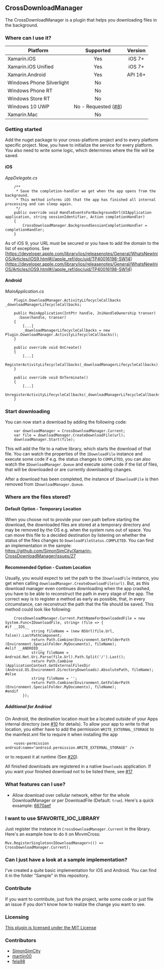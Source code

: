 ## CrossDownloadManager

The CrossDownloadManager is a plugin that helps you downloading files in the background.

### Where can I use it?

|Platform|Supported|Version|
| ------------------- | :-----------: | :------------------: |
|Xamarin.iOS|Yes|iOS 7+|
|Xamarin.iOS Unified|Yes|iOS 7+|
|Xamarin.Android|Yes|API 16+|
|Windows Phone Silverlight|No||
|Windows Phone RT|No||
|Windows Store RT|No||
|Windows 10 UWP|No - Requested ([#8](https://github.com/SimonSimCity/Xamarin-CrossDownloadManager/issues/8))||
|Xamarin.Mac|No||

### Getting started

Add the nuget package to your cross-platform project and to every platform specific project. Now, you have to initialize the service for every platform. You also need to write some logic, which determines where the file will be saved.

#### iOS

_AppDelegate.cs_
```
    /**
     * Save the completion-handler we get when the app opens from the background.
     * This method informs iOS that the app has finished all internal processing and can sleep again.
     */
    public override void HandleEventsForBackgroundUrl(UIApplication application, string sessionIdentifier, Action completionHandler)
    {
        CrossDownloadManager.BackgroundSessionCompletionHandler = completionHandler;
    }
```

As of iOS 9, your URL must be secured or you have to add the domain to the list of exceptions. See [https://developer.apple.com/library/ios/releasenotes/General/WhatsNewIniOS/Articles/iOS9.html#//apple_ref/doc/uid/TP40016198-SW14](https://developer.apple.com/library/ios/releasenotes/General/WhatsNewIniOS/Articles/iOS9.html#//apple_ref/doc/uid/TP40016198-SW14)
#### Android

_MainApplication.cs_
```
    Plugin.DownloadManager.ActivityLifecycleCallbacks _downloadManagerLifecycleCallbacks;

    public MainApplication(IntPtr handle, JniHandleOwnership transer)
      :base(handle, transer)
    {
        [...]
        _downloadManagerLifecycleCallbacks = new Plugin.DownloadManager.ActivityLifecycleCallbacks();
    }

    public override void OnCreate()
    {
        [...]
        RegisterActivityLifecycleCallbacks(_downloadManagerLifecycleCallbacks);
    }

    public override void OnTerminate()
    {
        [...]
        UnregisterActivityLifecycleCallbacks(_downloadManagerLifecycleCallbacks);
    }
```

### Start downloading

You can now start a download by adding the following code:
```
    var downloadManager = CrossDownloadManager.Current;
    var file = downloadManager.CreateDownloadFile(url);
    downloadManager.Start(file);
```

This will add the file to a native library, which starts the download of that file. You can watch the properties of the `IDownloadFile` instance and execute some code if e.g. the status changes to `COMPLETED`, you can also watch the `IDownloadManager.Queue` and execute some code if the list of files, that will be downloaded or are currently downloading changes.

After a download has been completed, the instance of `IDownloadFile` is then removed from `IDownloadManager.Queue`.

### Where are the files stored?

#### Default Option - Temporary Location

When you choose not to provide your own path before starting the download, the downloaded files are stored at a temporary directory and may be removed by the OS e.g. when the system runs out of space. You can move this file to a decided destination by listening on whether the status of the files changes to `DownloadFileStatus.COMPLETED`. You can find an implementation in the sample: https://github.com/SimonSimCity/Xamarin-CrossDownloadManager/issues/27

#### Recommended Option - Custom Location

Usually, you would expect to set the path to the `IDownloadFile` instance, you get when calling `downloadManager.CreateDownloadFile(url)`. But, as this download manager even continues downloading when the app crashed, you have to be able to reconstruct the path in every stage of the app. The correct way is to register a method as early as possible, that, in every circumstance, can reconstruct the path that the file should be saved. This method could look like following:
```
    CrossDownloadManager.Current.PathNameForDownloadedFile = new System.Func<IDownloadFile, string> (file => {
#if __IOS__
            string fileName = (new NSUrl(file.Url, false)).LastPathComponent;
            return Path.Combine(Environment.GetFolderPath (Environment.SpecialFolder.MyDocuments), fileName);
#elif __ANDROID__
            string fileName = Android.Net.Uri.Parse(file.Url).Path.Split('/').Last();
            return Path.Combine (ApplicationContext.GetExternalFilesDir (Android.OS.Environment.DirectoryDownloads).AbsolutePath, fileName);
#else
            string fileName = '';
            return Path.Combine(Environment.GetFolderPath (Environment.SpecialFolder.MyDocuments), fileName);
#endif
        });
```
##### Additional for Andriod

On Android, the destination location must be a located outside of your Apps internal directory (see [#10](https://github.com/SimonSimCity/Xamarin-CrossDownloadManager/issues/10) for details). To allow your app to write to that location, you either have to add the permission `WRITE_EXTERNAL_STORAGE` to the mainfest.xml file to require it when installing the app
```
    <uses-permission android:name="android.permission.WRITE_EXTERNAL_STORAGE" />
```

or to request it at runtime (See [#20](https://github.com/SimonSimCity/Xamarin-CrossDownloadManager/issues/20)).

All finished downloads are registered in a native `Downloads` application. If you want your finished download not to be listed there, see [#17](https://github.com/SimonSimCity/Xamarin-CrossDownloadManager/issues/17)

### What features can I use?

* Allow download over cellular network, either for the whole DownloadManager or per DownloadFile (Default: `true`). Here's a quick exsample: [6670aef](https://github.com/SimonSimCity/Xamarin-CrossDownloadManager/commit/6670aef4e5b6d3395cd16bfb5bed3d83209b284f)

### I want to use $FAVORITE_IOC_LIBRARY

Just register the instance in `CrossDownloadManager.Current` in the library. Here's an example how to do it on MvvmCross:

    Mvx.RegisterSingleton<IDownloadManager>(() => CrossDownloadManager.Current);

### Can I just have a look at a sample implementation?

I've created a quite basic implementation for iOS and Android. You can find it in the folder "Sample" in this repository.

### Contribute

If you want to contribute, just fork the project, write some code or just file an issue if you don't know how to realize the change you want to see.

### Licensing

[This plugin is licensed under the MIT License](https://opensource.org/licenses/MIT)

### Contributors

* [SimonSimCity](https://github.com/SimonSimCity)
* [martijn00](https://github.com/martijn00)
* [fela98](https://github.com/fela98)
